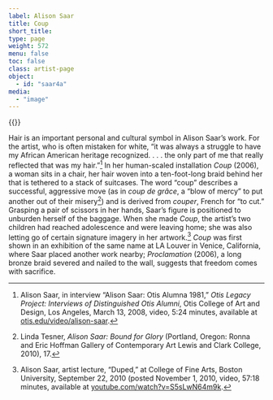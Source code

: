 ```yaml
---
label: Alison Saar
title: Coup
short_title:
type: page
weight: 572
menu: false
toc: false
class: artist-page
object:
  - id: "saar4a"
media:
  - "image"
---
```

{{<q-figure id="saar4a">}}

Hair is an important personal and cultural symbol in Alison Saar’s work. For the artist, who is often mistaken for white, “it was always a struggle to have my African American heritage recognized. . . . the only part of me that really reflected that was my hair.”[^1] In her human-scaled installation *Coup* (2006), a woman sits in a chair, her hair woven into a ten-foot-long braid behind her that is tethered to a stack of suitcases. The word “coup” describes a successful, aggressive move (as in *coup de grâce*, a “blow of mercy” to put another out of their misery[^2]) and is derived from *couper*, French for “to cut.” Grasping a pair of scissors in her hands, Saar’s figure is positioned to unburden herself of the baggage. When she made *Coup*, the artist’s two children had reached adolescence and were leaving home; she was also letting go of certain signature imagery in her artwork.[^3] *Coup* was first shown in an exhibition of the same name at LA Louver in Venice, California, where Saar placed another work nearby; *Proclamation* (2006), a long bronze braid severed and nailed to the wall, suggests that freedom comes with sacrifice.

[^1]: Alison Saar, in interview “Alison Saar: Otis Alumna 1981,” *Otis Legacy Project: Interviews of Distinguished Otis Alumni*, Otis College of Art and Design, Los Angeles, March 13, 2008, video, 5:24 minutes, available at [otis.edu/video/alison-saar](https://www.otis.edu/video/alison-saar).

[^2]: Linda Tesner, *Alison Saar: Bound for Glory* (Portland, Oregon: Ronna and Eric Hoffman Gallery of Contemporary Art Lewis and Clark College, 2010), 17.

[^3]: Alison Saar, artist lecture, “Duped,” at College of Fine Arts, Boston University, September 22, 2010 (posted November 1, 2010, video, 57:18 minutes, available at [youtube.com/watch?v=S5sLwN64m9k](https://www.youtube.com/watch?v=S5sLwN64m9k).
